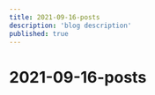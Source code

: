 ```yaml
---
title: 2021-09-16-posts
description: 'blog description'
published: true
---
```


# 2021-09-16-posts
